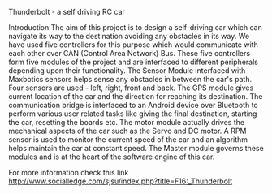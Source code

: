 Thunderbolt - a self driving RC car

Introduction
The aim of this project is to design a self-driving car which can navigate its way to the destination avoiding any obstacles in its way. We have used five controllers for this purpose which would communicate with each other over CAN (Control Area Network) Bus. These five controllers form five modules of the project and are interfaced to different peripherals depending upon their functionality. The Sensor Module interfaced with Maxbotics sensors helps sense any obstacles in between the car's path. Four sensors are used - left, right, front and back. The GPS module gives current location of the car and the direction for reaching its destination. The communication bridge is interfaced to an Android device over Bluetooth to perform various user related tasks like giving the final destination, starting the car, resetting the boards etc. The motor module actually drives the mechanical aspects of the car such as the Servo and DC motor. A RPM sensor is used to monitor the current speed of the car and an algorithm helps maintain the car at constant speed. The Master module governs these modules and is at the heart of the software engine of this car.

For more information check this link http://www.socialledge.com/sjsu/index.php?title=F16:_Thunderbolt

